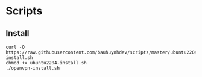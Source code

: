 # Scripts

## Install
```
curl -O https://raw.githubusercontent.com/bauhuynhdev/scripts/master/ubuntu2204-install.sh
chmod +x ubuntu2204-install.sh
./openvpn-install.sh
```
